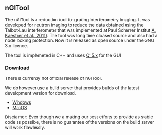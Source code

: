 ## nGITool

The nGITool is a reduction tool for grating interferometry imaging. It was developed for neutron imaging to reduce the data obtained using the Talbot-Lau interferometer that was implemented at Paul Scherrer Institut [A. Kaestner et al. (2011)](http://dx.doi.org/10.1016/j.nima.2011.08.022). The tool was long time cloased source and also had a node locking protection. Now it is released as open source under the GNU 3.x licence.

The tool is implemeted in C++ and uses [Qt 5.x](https://www.qt.io/) for the GUI

### Download
There is currently not official release of nGITool. 

We do however use a build server that provides builds of the latest development version for download. 
- [Windows](https://jenkins.esss.dk/imaging/job/ImagingSuite_Win10/)
- [MacOS](https://jenkins.esss.dk/imaging/job/ImagingSuite_OSX_10.14/)

Disclaimer: Even though we a making our best efforts to provide as stable code as possible, there is no guarantee of the versions on the build server will work flawlessly.
